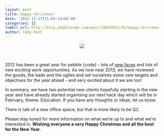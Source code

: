 ```yaml
---
layout: post
title: Happy Christmas!
date: '2012-12-27T11:04:14+00:00'
categories: []
tumblr_url: http://blog.pebblecode.com/post/38943031136/happy-christmas
author: Toby Hunt
---
```

<center><img src="http://media.tumblr.com/5f43303e89f1f8c10083ad1e72abe0df/tumblr_inline_mforza7a761qa7q62.jpg"/></center>

<br/><p>2012 has been a great year for pebble {code} - lots of <a href="http://pebblecode.com/people">new faces</a> and lots of new exciting work opportunities. As we now near 2013, we have reviewed the goods, the bads and the uglies and set ourselves some new targets and objectives for the year ahead - and very excited about it we are too! </p>

<p>In summary, we have two potential new clients hopefully starting in the new year and have already started organising our next hack day which will be in February, theme: Education. If you have any thoughts or ideas, let us know. </p>

<p>There is talk of a new office space, but that is more likely to be Q2. </p>

<p>Please stay tuned for more information on what we&rsquo;re up to and what we&rsquo;re interested in. <strong>Wishing everyone a very Happy Christmas and all the best for the New Year</strong>. </p>
